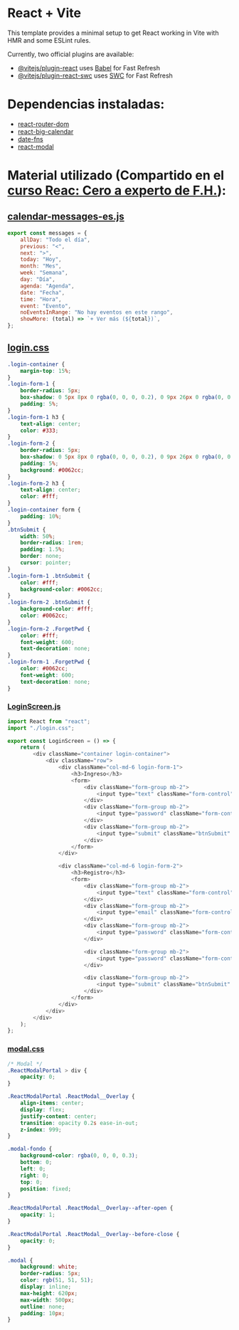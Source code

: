 # React + Vite

This template provides a minimal setup to get React working in Vite with HMR and some ESLint rules.

Currently, two official plugins are available:

-   [@vitejs/plugin-react](https://github.com/vitejs/vite-plugin-react/blob/main/packages/plugin-react/README.md) uses [Babel](https://babeljs.io/) for Fast Refresh
-   [@vitejs/plugin-react-swc](https://github.com/vitejs/vite-plugin-react-swc) uses [SWC](https://swc.rs/) for Fast Refresh

# Dependencias instaladas:

-   [react-router-dom](https://reactrouter.com/en/main)
-   [react-big-calendar](https://www.npmjs.com/package/react-big-calendar)
-   [date-fns](https://www.npmjs.com/package/date-fns)
-   [react-modal](https://www.npmjs.com/package/react-modal)

# Material utilizado (Compartido en el [curso Reac: Cero a experto de F.H.](https://www.udemy.com/course/react-cero-experto)):

## [calendar-messages-es.js](https://gist.github.com/Klerith/1658fc368898dd673fc5a9a01ccb12ff#file-calendar-messages-es-js)

```js
export const messages = {
    allDay: "Todo el día",
    previous: "<",
    next: ">",
    today: "Hoy",
    month: "Mes",
    week: "Semana",
    day: "Día",
    agenda: "Agenda",
    date: "Fecha",
    time: "Hora",
    event: "Evento",
    noEventsInRange: "No hay eventos en este rango",
    showMore: (total) => `+ Ver más (${total})`,
};
```

## [login.css](https://gist.github.com/Klerith/74a0c4426599f3bc25b7f4e8d95b6a7f#file-login-css)

```css
.login-container {
    margin-top: 15%;
}
.login-form-1 {
    border-radius: 5px;
    box-shadow: 0 5px 8px 0 rgba(0, 0, 0, 0.2), 0 9px 26px 0 rgba(0, 0, 0, 0.19);
    padding: 5%;
}
.login-form-1 h3 {
    text-align: center;
    color: #333;
}
.login-form-2 {
    border-radius: 5px;
    box-shadow: 0 5px 8px 0 rgba(0, 0, 0, 0.2), 0 9px 26px 0 rgba(0, 0, 0, 0.19);
    padding: 5%;
    background: #0062cc;
}
.login-form-2 h3 {
    text-align: center;
    color: #fff;
}
.login-container form {
    padding: 10%;
}
.btnSubmit {
    width: 50%;
    border-radius: 1rem;
    padding: 1.5%;
    border: none;
    cursor: pointer;
}
.login-form-1 .btnSubmit {
    color: #fff;
    background-color: #0062cc;
}
.login-form-2 .btnSubmit {
    background-color: #fff;
    color: #0062cc;
}
.login-form-2 .ForgetPwd {
    color: #fff;
    font-weight: 600;
    text-decoration: none;
}
.login-form-1 .ForgetPwd {
    color: #0062cc;
    font-weight: 600;
    text-decoration: none;
}
```

### [LoginScreen.js](https://gist.github.com/Klerith/74a0c4426599f3bc25b7f4e8d95b6a7f#file-loginscreen-js)

```js
import React from "react";
import "./login.css";

export const LoginScreen = () => {
    return (
        <div className="container login-container">
            <div className="row">
                <div className="col-md-6 login-form-1">
                    <h3>Ingreso</h3>
                    <form>
                        <div className="form-group mb-2">
                            <input type="text" className="form-control" placeholder="Correo" />
                        </div>
                        <div className="form-group mb-2">
                            <input type="password" className="form-control" placeholder="Contraseña" />
                        </div>
                        <div className="form-group mb-2">
                            <input type="submit" className="btnSubmit" value="Login" />
                        </div>
                    </form>
                </div>

                <div className="col-md-6 login-form-2">
                    <h3>Registro</h3>
                    <form>
                        <div className="form-group mb-2">
                            <input type="text" className="form-control" placeholder="Nombre" />
                        </div>
                        <div className="form-group mb-2">
                            <input type="email" className="form-control" placeholder="Correo" />
                        </div>
                        <div className="form-group mb-2">
                            <input type="password" className="form-control" placeholder="Contraseña" />
                        </div>

                        <div className="form-group mb-2">
                            <input type="password" className="form-control" placeholder="Repita la contraseña" />
                        </div>

                        <div className="form-group mb-2">
                            <input type="submit" className="btnSubmit" value="Crear cuenta" />
                        </div>
                    </form>
                </div>
            </div>
        </div>
    );
};
```

### [modal.css](https://gist.github.com/Klerith/5f490092ce9bd5775cb1d91162be0cea#file-modal-css)

```css
/* Modal */
.ReactModalPortal > div {
    opacity: 0;
}

.ReactModalPortal .ReactModal__Overlay {
    align-items: center;
    display: flex;
    justify-content: center;
    transition: opacity 0.2s ease-in-out;
    z-index: 999;
}

.modal-fondo {
    background-color: rgba(0, 0, 0, 0.3);
    bottom: 0;
    left: 0;
    right: 0;
    top: 0;
    position: fixed;
}

.ReactModalPortal .ReactModal__Overlay--after-open {
    opacity: 1;
}

.ReactModalPortal .ReactModal__Overlay--before-close {
    opacity: 0;
}

.modal {
    background: white;
    border-radius: 5px;
    color: rgb(51, 51, 51);
    display: inline;
    max-height: 620px;
    max-width: 500px;
    outline: none;
    padding: 10px;
}
```
